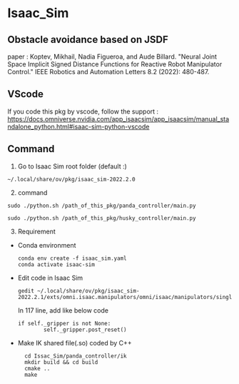 # Isaac_Sim

## Obstacle avoidance based on JSDF
paper : 
Koptev, Mikhail, Nadia Figueroa, and Aude Billard. "Neural Joint Space Implicit Signed Distance Functions for Reactive Robot Manipulator Control." IEEE Robotics and Automation Letters 8.2 (2022): 480-487.

## VScode
If you code this pkg by vscode, follow the support :
https://docs.omniverse.nvidia.com/app_isaacsim/app_isaacsim/manual_standalone_python.html#isaac-sim-python-vscode

## Command
1. Go to Isaac Sim root folder (default :)
  ```
  ~/.local/share/ov/pkg/isaac_sim-2022.2.0
  ```
2. command
  ```
  sudo ./python.sh /path_of_this_pkg/panda_controller/main.py
  ```
  
  ```
  sudo ./python.sh /path_of_this_pkg/husky_controller/main.py
  ```
  
  3. Requirement
  - Conda environment
    ```
    conda env create -f isaac_sim.yaml
    conda activate isaac-sim
    ```
  - Edit code in Isaac Sim
    ```
    gedit ~/.local/share/ov/pkg/isaac_sim-2022.2.1/exts/omni.isaac.manipulators/omni/isaac/manipulators/single_manipulator.py
    ```
    In 117 line, add like below code
    ```
    if self._gripper is not None:
            self._gripper.post_reset()
    ```
  - Make IK shared file(.so) coded by C++
    ```
      cd Issac_Sim/panda_controller/ik
      mkdir build && cd build
      cmake ..
      make
     ```

